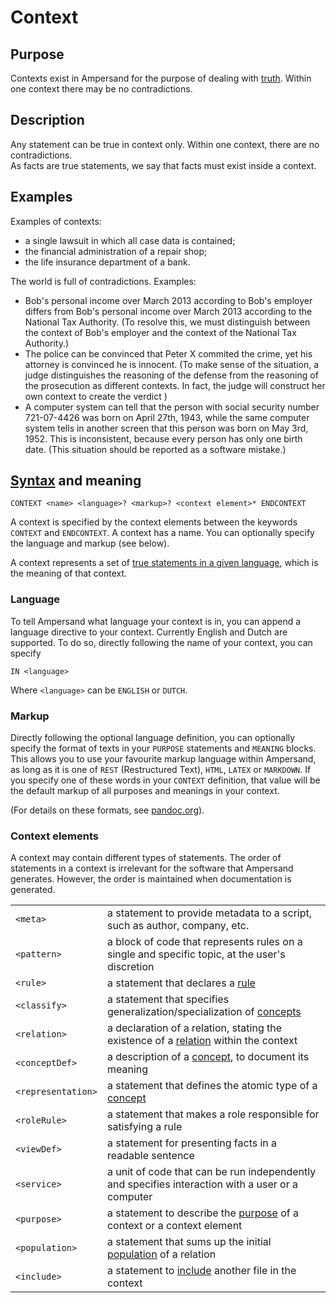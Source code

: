 # Context

## Purpose

Contexts exist in Ampersand for the purpose of dealing with [truth](truth.md). Within one context there may be no contradictions.

## Description

Any statement can be true in context only. Within one context, there are no contradictions.  
As facts are true statements, we say that facts must exist inside a context.

## Examples

Examples of contexts:

- a single lawsuit in which all case data is contained;
- the financial administration of a repair shop;
- the life insurance department of a bank.

The world is full of contradictions. Examples:

- Bob's personal income over March 2013 according to Bob's employer differs from Bob's personal income over March 2013 according to the National Tax Authority. \(To resolve this, we must distinguish between the context of Bob's employer and the context of the National Tax Authority.\)
- The police can be convinced that Peter X commited the crime, yet his attorney is convinced he is innocent. \(To make sense of the situation, a judge distinguishes the reasoning of the defense from the reasoning of the prosecution as different contexts. In fact, the judge will construct her own context to create the verdict \)
- A computer system can tell that the person with social security number 721-07-4426 was born on April 27th, 1943, while the same computer system tells in another screen that this person was born on May 3rd, 1952. This is inconsistent, because every person has only one birth date. \(This situation should be reported as a software mistake.\)

## [Syntax](https://github.com/AmpersandTarski/Ampersand/blob/development/src/Ampersand/Input/ADL1/Parser.hs) and meaning

```text
CONTEXT <name> <language>? <markup>? <context element>* ENDCONTEXT
```

A context is specified by the context elements between the keywords `CONTEXT` and `ENDCONTEXT`. A context has a name. You can optionally specify the language and markup \(see below\).

A context represents a set of [true statements in a given language](truth.md), which is the meaning of that context.

### Language

To tell Ampersand what language your context is in, you can append a language directive to your context. Currently English and Dutch are supported. To do so, directly following the name of your context, you can specify

```text
IN <language>
```

Where `<language>` can be `ENGLISH` or `DUTCH`.

### Markup

Directly following the optional language definition, you can optionally specify the format of texts in your `PURPOSE` statements and `MEANING` blocks. This allows you to use your favourite markup language within Ampersand, as long as it is one of `REST` \(Restructured Text\), `HTML`, `LATEX` or `MARKDOWN`. If you specify one of these words in your `CONTEXT` definition, that value will be the default markup of all purposes and meanings in your context.

\(For details on these formats, see [pandoc.org](http://pandoc.org/)\).

### Context elements

A context may contain different types of statements. The order of statements in a context is irrelevant for the software that Ampersand generates. However, the order is maintained when documentation is generated.

|                    |                                                                                                                         |
| :----------------- | :---------------------------------------------------------------------------------------------------------------------- |
| `<meta>`           | a statement to provide metadata to a script, such as author, company, etc.                                              |
| `<pattern>`        | a block of code that represents rules on a single and specific topic, at the user's discretion                          |
| `<rule>`           | a statement that declares a [rule](../syntax#the-rule-statement)                                                        |
| `<classify>`       | a statement that specifies generalization/specialization of [concepts](../syntax#the-concept-statement)                 |
| `<relation>`       | a declaration of a relation, stating the existence of a [relation](../syntax#the-relation-statement) within the context |
| `<conceptDef>`     | a description of a [concept](../syntax#the-concept-statement), to document its meaning                                  |
| `<representation>` | a statement that defines the atomic type of a [concept](../syntax#the-concept-statement)                                |
| `<roleRule>`       | a statement that makes a role responsible for satisfying a rule                                                         |
| `<viewDef>`        | a statement for presenting facts in a readable sentence                                                                 |
| `<service>`        | a unit of code that can be run independently and specifies interaction with a user or a computer                        |
| `<purpose>`        | a statement to describe the [purpose](../syntax#the-purpose-statement) of a context or a context element                |
| `<population>`     | a statement that sums up the initial [population](../syntax#the-population-statement) of a relation                     |
| `<include>`        | a statement to [include](../syntax#the-include-statement) another file in the context                                   |
